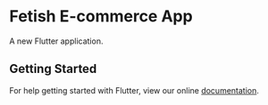 # Fetish E-commerce App

A new Flutter application.

## Getting Started

For help getting started with Flutter, view our online
[documentation](https://flutter.io/).
